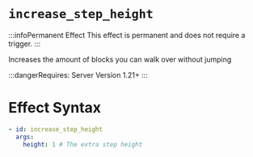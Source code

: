 # `increase_step_height`
:::infoPermanent Effect
This effect is permanent and does not require a trigger.
:::

Increases the amount of blocks you can walk over without jumping

:::dangerRequires:
Server Version 1.21+
:::

# Effect Syntax
```yaml
- id: increase_step_height
  args:
    height: 1 # The extra step height
```